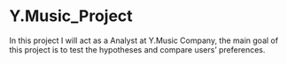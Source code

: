 # Y.Music_Project
In this project I will act as a Analyst at Y.Music Company, the main goal of this project is to test the hypotheses and compare users’ preferences. 
